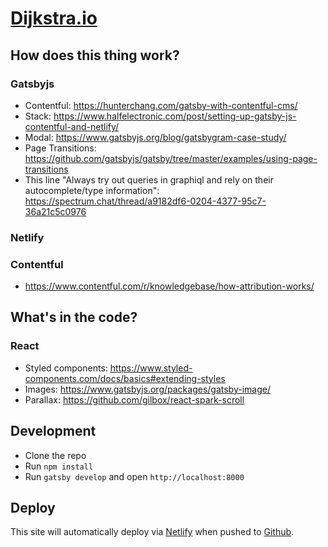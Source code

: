 # [Dijkstra.io](http://dijkstra.io)

## How does this thing work?

### Gatsbyjs

+ Contentful: https://hunterchang.com/gatsby-with-contentful-cms/
+ Stack: https://www.halfelectronic.com/post/setting-up-gatsby-js-contentful-and-netlify/
+ Modal: https://www.gatsbyjs.org/blog/gatsbygram-case-study/
+ Page Transitions: https://github.com/gatsbyjs/gatsby/tree/master/examples/using-page-transitions
+ This line "Always try out queries in graphiql and rely on their
  autocomplete/type information": https://spectrum.chat/thread/a9182df6-0204-4377-95c7-36a21c5c0976

### Netlify

### Contentful

+ https://www.contentful.com/r/knowledgebase/how-attribution-works/


## What's in the code?

### React

+ Styled components: https://www.styled-components.com/docs/basics#extending-styles
+ Images: https://www.gatsbyjs.org/packages/gatsby-image/
+ Parallax: https://github.com/gilbox/react-spark-scroll


## Development
+ Clone the repo
+ Run `npm install`
+ Run `gatsby develop` and open `http://localhost:8000`

## Deploy

This site will automatically deploy via [Netlify](https://www.netlify.com) when
pushed to [Github](http://www.github.com).
